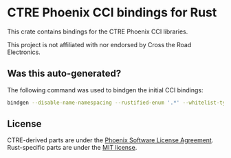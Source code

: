 # CTRE Phoenix CCI bindings for Rust
This crate contains bindings for the CTRE Phoenix CCI libraries.

This project is not affiliated with nor endorsed by Cross the Road Electronics.

## Was this auto-generated?
The following command was used to bindgen the initial CCI bindings:
```bash
bindgen --disable-name-namespacing --rustified-enum '.*' --whitelist-type 'ctre::phoenix::.*' --whitelist-function 'c_.*' wrapper.hpp -- -std=c++11 -I $PHOENIX_ROOT/libraries/driver/include
```

## License
CTRE-derived parts are under the [Phoenix Software License Agreement](LICENSE).
Rust-specific parts are under the [MIT license](LICENSE-MIT).
